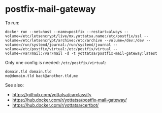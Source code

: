postfix-mail-gateway
====================

To run:

    docker run --net=host --name=postfix --restart=always --volume=/etc/letsencrypt/live/mx.yottatsa.name:/etc/postfix/ssl --volume=/etc/letsencrypt/archive:/etc/archive --volume=/dev:/dev --volume=/run/systemd/journal:/run/systemd/journal --volume=/etc/postfix/virtual:/etc/postfix/virtual --volume=/var/mail:/var/mail -d -t yottatsa/postfix-mail-gateway:latest

Only one config is needed: `/etc/postfix/virtual`:

    domain.tld domain.tld
    me@domain.tld back@another.tld,me

See also:
 * https://github.com/yottatsa/carclassify
 * https://hub.docker.com/r/yottatsa/postfix-mail-gateway/
 * https://hub.docker.com/r/yottatsa/certbot/
